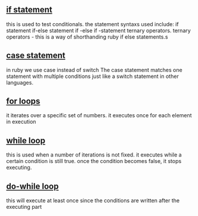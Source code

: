 ## [if statement](./ruby_codes/conditionals.rb)
this is used to test conditionals.
the statement syntaxs used include:
    if statement
    if-else statement
    if -else if -statement
    ternary operators.
ternary operators - this is a way of shorthanding ruby  if else statements.s

## [case statement](./ruby_codes/switch.rb)
in ruby we use case instead of switch
The case statement matches one statement with multiple conditions just like a switch statement in other languages.

## [for loops](./ruby_codes/forloop.rb)
it iterates over a specific set of numbers.
it executes once for each element in execution

## [while loop](./ruby_codes/while.rb)
this is used when a number of iterations is not fixed.
it executes while a certain condition is still true.
once the condition becomes false, it stops executing.

## [do-while loop](./ruby_codes/dowhile.rb)
this will execute at least once since the conditions are written after the executing part